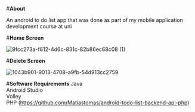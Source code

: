 #**About**

An android to do list app that was done as part of my mobile application development course at uni

#**Home Screen** 

![9fcc273a-f612-4d6c-831c-82b86ec68c08 (1)](https://user-images.githubusercontent.com/16385746/179100983-f3b76c87-a43a-4b21-81cc-c9c26df336d9.png)

#**Delete Screen**

![1043b901-9013-4708-a9fb-54d913cc2759](https://user-images.githubusercontent.com/16385746/179101006-808dcdc5-0428-436f-952e-41cac60eeb1e.png)


#**Software Requirements** 
Java <br/>
Android Studio <br/>
Volley <br/>
PHP (https://github.com/Matiastomas/android-todo-list-backend-api-php)

